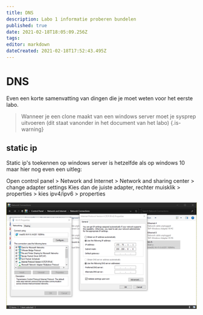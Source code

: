 ```yaml
---
title: DNS
description: Labo 1 informatie proberen bundelen
published: true
date: 2021-02-18T18:05:09.256Z
tags: 
editor: markdown
dateCreated: 2021-02-18T17:52:43.495Z
---
```


# DNS
Even een korte samenvatting van dingen die je moet weten voor het eerste labo.
> Wanneer je een clone maakt van een windows server moet je sysprep uitvoeren (dit staat vanonder in het document van het labo)
{.is-warning}

## static ip
Static ip's toekennen op windows server is hetzelfde als op windows 10 maar hier nog even een uitleg:

Open control panel > Network and Internet > Network and sharing center > change adapter settings
Kies dan de juiste adapter, rechter muisklik > properties > kies ipv4/ipv6 > properties

![static_ip.png](/os_advanced/static_ip.png)

